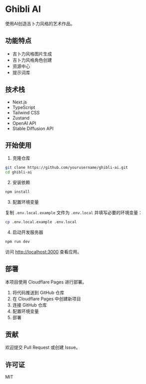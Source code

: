 # Ghibli AI

使用AI创造吉卜力风格的艺术作品。

## 功能特点

- 吉卜力风格图片生成
- 吉卜力风格角色创建
- 资源中心
- 提示词库

## 技术栈

- Next.js
- TypeScript
- Tailwind CSS
- Zustand
- OpenAI API
- Stable Diffusion API

## 开始使用

1. 克隆仓库

```bash
git clone https://github.com/yourusername/ghibli-ai.git
cd ghibli-ai
```

2. 安装依赖

```bash
npm install
```

3. 配置环境变量

复制 `.env.local.example` 文件为 `.env.local` 并填写必要的环境变量：

```bash
cp .env.local.example .env.local
```

4. 启动开发服务器

```bash
npm run dev
```

访问 [http://localhost:3000](http://localhost:3000) 查看应用。

## 部署

本项目使用 Cloudflare Pages 进行部署。

1. 将代码推送到 GitHub 仓库
2. 在 Cloudflare Pages 中创建新项目
3. 连接 GitHub 仓库
4. 配置环境变量
5. 部署

## 贡献

欢迎提交 Pull Request 或创建 Issue。

## 许可证

MIT 